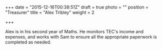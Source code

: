 +++
date = "2015-12-16T00:38:51Z"
draft = true
photo = ""
position = "Treasurer"
title = "Alex Tribley"
weight = 2

+++

Alex is in his second year of Maths. He monitors TEC's income and expenses, and works with Sam to ensure all the appropriate paperwork is completed as needed. 
